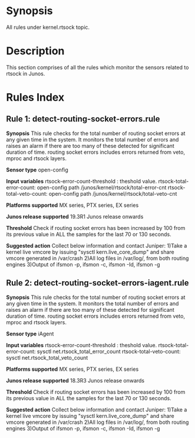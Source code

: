 # Synopsis
All rules under kernel.rtsock topic.

# Description
This section comprises of all the rules which monitor the sensors related to rtsock in Junos.

# Rules Index

## Rule 1: detect-routing-socket-errors.rule
**Synopsis**
This rule checks for the total number of routing socket errors at any given time in the system. It monitors the total number of errors and raises an alarm if there are too many of these detected for significant duration of time. routing socket errors includes errors returned from veto, mproc and rtsock layers.

**Sensor type**
open-config

**Input variables**
rtsock-error-count-threshold : theshold value.
rtsock-total-error-count: open-config path /junos/kernel/rtsock/total-error-cnt
rtsock-total-veto-count: open-config path /junos/kernel/rtsock/total-veto-cnt

**Platforms supported**
MX series, PTX series, EX series

**Junos release supported**
19.3R1 Junos release onwards

**Threshold**
Check if routing socket errors has been increased by 100 from its previous value in ALL the samples for the last 70 or 130 seconds. 

**Suggested action**
Collect below information and contact Juniper:
1)Take a kernel live vmcore by issuing "sysctl kern.live_core_dump" and share vmcore generated in /var/crash
2)All log files in /var/log/, from both routing engines
3)Output of ifsmon -p, ifsmon -c, ifsmon -Id, ifsmon -g

## Rule 2: detect-routing-socket-errors-iagent.rule

**Synopsis**
This rule checks for the total number of routing socket errors at any given time in the system. It monitors the total number of errors and raises an alarm if there are too many of these detected for significant duration of time. routing socket errors includes errors returned from veto, mproc and rtsock layers.

**Sensor type**
iAgent

**Input variables**
rtsock-error-count-threshold : theshold value.
rtsock-total-error-count: sysctl net.rtsock_total_error_count
rtsock-total-veto-count: sysctl net.rtsock_total_veto_count

**Platforms supported**
MX series, PTX series, EX series

**Junos release supported**
18.3R3 Junos release onwards

**Threshold**
Check if routing socket errors has been increased by 100 from its previous value in ALL the samples for the last 70 or 130 seconds.

**Suggested action**
Collect below information and contact Juniper:
1)Take a kernel live vmcore by issuing "sysctl kern.live_core_dump" and share vmcore generated in /var/crash
2)All log files in /var/log/, from both routing engines
3)Output of ifsmon -p, ifsmon -c, ifsmon -Id, ifsmon -g

